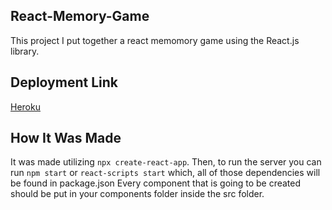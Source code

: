 ## React-Memory-Game
This project I put together a react memomory game using the React.js library. 

## Deployment Link
[Heroku](https://pure-retreat-01195.herokuapp.com/)

## How It Was Made
It was made utilizing ```npx create-react-app```. Then, to run the server you can run ```npm start``` or ```react-scripts start``` which, all of those dependencies will be found in package.json
Every component that is going to be created should be put in your components folder inside the src folder.

